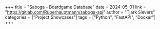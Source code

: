 +++
title = "Saboga - Boardgame Database"
date = 2024-05-01
link = "https://gitlab.com/Ruberhauptmann/saboga-api"
author = "Tjark Sievers"
categories = ["Project Showcases"]
tags = ["Python", "FastAPI", "Docker"]
+++
